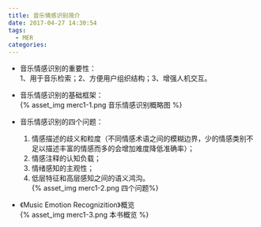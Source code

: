 ```yaml
---
title: 音乐情感识别简介
date: 2017-04-27 14:30:54
tags:
  - MER
categories:
---
```


* 音乐情感识别的重要性：  
1、用于音乐检索；2、方便用户组织结构；3、增强人机交互。

* 音乐情感识别的基础框架：  
{% asset_img merc1-1.png 音乐情感识别概略图 %}

<!--More-->

* 音乐情感识别的四个问题：  
	1. 情感描述的歧义和粒度（不同情感术语之间的模糊边界，少的情感类别不足以描述丰富的情感而多的会增加难度降低准确率）；  
	2. 情感注释的认知负载；  
	3. 情绪感知的主观性；  
	4. 低层特征和高层感知之间的语义鸿沟。  
	{% asset_img merc1-2.png 四个问题%}

* 《Music Emotion Recognizition》概览  
{% asset_img merc1-3.png 本书概览 %}

